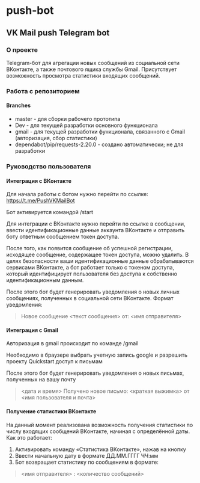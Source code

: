 # push-bot
## VK Mail push Telegram bot


### О проекте
Telegram-бот для агрегации новых сообщений из социальной сети ВКонтакте, а также почтового ящика службы Gmail. Присутствует возможность просмотра статистики входящих сообщений.

### Работа с репозиторием
#### Branches

* master - для сборки рабочего прототипа
* Dev - для текущей разработки основного функционала
* gmail - для текущей разработки функционала, связанного с Gmail (авторизация, сбор статистики)
* dependabot/pip/requests-2.20.0 - создано автоматически; не для разработки


### Руководство пользователя
#### Интеграция с ВКонтакте

Для начала работы с ботом нужно перейти по ссылке:
 https://t.me/PushVKMailBot

Бот активируется командой /start

Для интеграции с ВКонтакте нужно перейти по ссылке в сообщении, ввести идентификационные данные аккаунта ВКонтакте и отправить боту ответным сообщением токен доступа.

После того, как появится сообщение об успешной регистрации, исходящее сообщение, содержащее токен доступа, можно удалить. В целях безопасности ваши идентификационные данные обрабатываются сервисами ВКонтакте, а бот работает только с токеном доступа, который идентифицирует пользователя без доступа к собственно идентификационным данным.

После этого бот будет генерировать уведомления о новых личных сообщениях, полученных в социальной сети ВКонтакте. Формат уведомления:

> Новое сообщение <текст сообщения> от: <имя отправителя>

#### Интеграция с Gmail

Авторизация в gmail происходит по команде /gmail

Необходимо в браузере выбрать учетную запись google и разрешить проекту Quickstart доступ к письмам

После этого бот будет генерировать уведомления о новых письмах, полученных на вашу почту

> <дата и время> Получено новое письмо: <краткая выжимка> от <имя пользователя и почта>

#### Получение статистики ВКонтакте

На данный момент реализована возможность получения статистики по числу входящих сообщений ВКонтакте, начиная с определённой даты. Как это работает:
1) Активировать команду «Статистика ВКонтакте», нажав на кнопку
2) Ввести начальную дату в формате ДД.ММ.ГГГГ ЧЧ:мм
3) Бот возвращает статистику по сообщениям в формате:

> <имя отправителя> : <количество сообщений>
